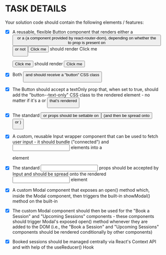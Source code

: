 # TASK DETAILS

Your solution code should contain the following elements / features:

- [x] A reusable, flexible Button component that renders either a <button> or a <Link> (a component provided by react-router-dom), depending on whether the to prop is present on <Button> or not

  <Button to="/sessions">Click me</Button> should render <Link to="/sessions">Click me</Link>

  <Button>Click me</Button> should render <button>Click me</button>

- [x] Both <button> and <Link> should receive a "button" CSS class

- [x] The Button should accept a textOnly prop that, when set to true, should add the "button--text-only" CSS class to the rendered element - no matter if it's a <Link> or <button> that's rendered

- [x] The standard <button> or <Link> props should be settable on <Button> (and then be spread onto <button> or <Link>)

- [x] A custom, reusable Input wrapper component that can be used to fetch user input - it should bundle ("connected") <label> and <input> elements into a <div> element

- [x] The standard <input> props should be accepted by Input and should be spread onto the rendered <input> element

- [x] A custom Modal component that exposes an open() method which, inside the Modal component, then triggers the built-in showModal() method on the built-in <dialog> element - in addition, the <dialog> element should be "teleported" into the <div id="modal-root"> element

- [x] The custom Modal component should then be used for the "Book a Session" and "Upcoming Sessions" components - these components should trigger Modal's exposed open() method whenever they are added to the DOM (i.e., the "Book a Session" and "Upcoming Sessions" components should be rendered conditionally by other components)

- [x] Booked sessions should be managed centrally via React's Context API and with help of the useReducer() Hook
